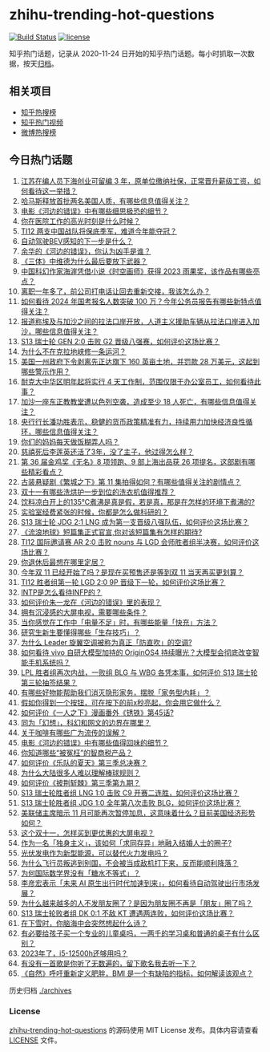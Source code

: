 # zhihu-trending-hot-questions

[![Build Status](https://github.com/justjavac/zhihu-trending-hot-questions/workflows/ci/badge.svg?branch=master)](https://github.com/justjavac/zhihu-trending-hot-questions/actions)
[![license](https://img.shields.io/github/license/justjavac/zhihu-trending-hot-questions)](https://github.com/justjavac/zhihu-trending-hot-questions/blob/master/LICENSE)

知乎热门话题，记录从 2020-11-24
日开始的知乎热门话题。每小时抓取一次数据，按天[归档](./archives)。

## 相关项目

- [知乎热搜榜](https://github.com/justjavac/zhihu-trending-top-search)
- [知乎热门视频](https://github.com/justjavac/zhihu-trending-hot-video)
- [微博热搜榜](https://github.com/justjavac/weibo-trending-hot-search)

## 今日热门话题

<!-- BEGIN -->
<!-- 最后更新时间 Sun Oct 22 2023 02:17:05 GMT+0800 (China Standard Time) -->

1. [江苏在编人员下海创业可留编 3 年，原单位缴纳社保，正常晋升薪级工资，如何看待这一举措？](https://www.zhihu.com/question/627156910)
1. [哈马斯释放首批两名美国人质，有哪些信息值得关注？](https://www.zhihu.com/question/627128557)
1. [电影《河边的错误》中有哪些细思极恐的细节？](https://www.zhihu.com/question/626979536)
1. [你在医院工作的高光时刻是什么时候？](https://www.zhihu.com/question/621813737)
1. [TI12 两支中国战队将保底季军，难道今年能夺冠？](https://www.zhihu.com/question/627146282)
1. [自动驾驶BEV感知的下一步是什么？](https://www.zhihu.com/question/538920658)
1. [余华的《河边的错误》，你认为凶手是谁？](https://www.zhihu.com/question/51229470)
1. [《三体》中维德为什么最后要放下武器？](https://www.zhihu.com/question/446230671)
1. [中国科幻作家海漄凭借小说《时空画师》获得 2023 雨果奖，该作品有哪些亮点？](https://www.zhihu.com/question/627198709)
1. [离职一年多了，前公司打电话让回去重新交接，我该怎么办？](https://www.zhihu.com/question/621484533)
1. [如何看待 2024 年国考报名人数突破 100 万？今年公务员报告有哪些新特点值得关注？](https://www.zhihu.com/question/626997490)
1. [报道称埃及与加沙之间的拉法口岸开放，人道主义援助车辆从拉法口岸进入加沙，哪些信息值得关注？](https://www.zhihu.com/question/627159665)
1. [S13 瑞士轮 GEN 2:0 击败 G2 晋级八强赛，如何评价这场比赛？](https://www.zhihu.com/question/627167911)
1. [为什么不在克拉地峡修一条运河？](https://www.zhihu.com/question/598855962)
1. [美国一州政府下令剥离先正达旗下 160 英亩土地，并罚款 28 万美元，这起到哪些警示作用？](https://www.zhihu.com/question/626827707)
1. [耐克大中华区明年起将实行 4 天工作制，范围仅限于办公室员工，如何看待此事？](https://www.zhihu.com/question/627128754)
1. [加沙一座东正教教堂遭以色列空袭，造成至少 18 人死亡，有哪些信息值得关注？](https://www.zhihu.com/question/627148736)
1. [央行行长潘功胜表示，稳健的货币政策精准有力，持续用力加快经济良性循环，哪些信息值得关注？](https://www.zhihu.com/question/627172632)
1. [你们的妈妈每天做饭糊弄人吗？](https://www.zhihu.com/question/479124876)
1. [慈禧死后李莲英还活了3年，没了主子，他过得怎么样？](https://www.zhihu.com/question/456784042)
1. [第 36 届金鸡奖《无名》8 项领跑、9 部上海出品获 26 项提名，这部剧有哪些精彩看点？](https://www.zhihu.com/question/626223808)
1. [古装悬疑剧《繁城之下》第 11 集拍得如何？有哪些值得关注的剧情点？](https://www.zhihu.com/question/627172230)
1. [双十一有哪些洗烘护一步到位的洗衣机值得推荐？](https://www.zhihu.com/question/627004835)
1. [饮料凉白开上的135℃煮沸是真是假，若是真，那是在怎样的环境下煮沸的?](https://www.zhihu.com/question/465464399)
1. [实验室经费紧张的时候，你都是怎么做科研的？](https://www.zhihu.com/question/626474407)
1. [S13 瑞士轮 JDG 2:1 LNG 成为第一支晋级八强队伍，如何评价这场比赛？](https://www.zhihu.com/question/627161005)
1. [《流浪地球》短篇集正式官宣,你对该短篇集有怎样的期待?](https://www.zhihu.com/question/626818289)
1. [TI12 国际邀请赛 AR 2:0 击败 nouns 与 LGD 会师胜者组半决赛，如何评价这场比赛？](https://www.zhihu.com/question/627133510)
1. [你退休后最想在哪里定居？](https://www.zhihu.com/question/622516430)
1. [今年双 11 已经开始了吗？是现在买预售还是等到双 11 当天再买更划算？](https://www.zhihu.com/question/627004253)
1. [TI12 胜者组第一轮 LGD 2:0 9P 晋级下一轮，如何评价这场比赛？](https://www.zhihu.com/question/627125218)
1. [INTP是怎么看待INFP的？](https://www.zhihu.com/question/538560106)
1. [如何评价朱一龙在《河边的错误》里的表现？](https://www.zhihu.com/question/626979463)
1. [拥有沉浸感的大屏电视，需要哪些条件？](https://www.zhihu.com/question/627140482)
1. [当你感觉在工作中「电量不足」时，有哪些能量「快充」方法？](https://www.zhihu.com/question/626998899)
1. [研究生新生要懂得哪些「生存技巧」？](https://www.zhihu.com/question/625453804)
1. [为什么 Leader 旋翼空调被称为真正「防直吹」的空调?](https://www.zhihu.com/question/626974749)
1. [如何看待 vivo 自研大模型加持的 OriginOS4 持续曝光？大模型会彻底改变智能手机系统吗？](https://www.zhihu.com/question/626890618)
1. [LPL 胜者组再次内战，一败组 BLG 与 WBG 各凭本事，如何评价 S13 瑞士轮第三轮抽签结果？](https://www.zhihu.com/question/627066926)
1. [有哪些好物能帮助我们消灭隐形家务，摆脱「家务型内耗」？](https://www.zhihu.com/question/626838295)
1. [假如你得到一个按钮，可在按下的前x秒亮起，你会用它做什么？](https://www.zhihu.com/question/620391611)
1. [如何评价《一人之下》漫画番外《锈铁》第45话?](https://www.zhihu.com/question/627092633)
1. [同为「幻想」，科幻和网文的边界在哪里？](https://www.zhihu.com/question/626898850)
1. [关于咖啡有哪些广为流传的误解？](https://www.zhihu.com/question/618378003)
1. [电影《河边的错误》中有哪些值得回味的细节？](https://www.zhihu.com/question/626979503)
1. [你知道哪些“被冤枉”的智商税产品？](https://www.zhihu.com/question/626991307)
1. [如何评价《乐队的夏天》第三季总决赛？](https://www.zhihu.com/question/627058922)
1. [为什么大陆很多人难以理解棒球规则？](https://www.zhihu.com/question/623672724)
1. [如何评价《披荆斩棘》第三季第九期？](https://www.zhihu.com/question/626974401)
1. [S13 瑞士轮胜者组 LNG 1:0 击败 C9 开赛二连胜，如何评价这场比赛？](https://www.zhihu.com/question/626990438)
1. [S13 瑞士轮胜者组 JDG 1:0 全年第八次击败 BLG，如何评价这场比赛？](https://www.zhihu.com/question/627050693)
1. [美联储主席暗示 11 月可能再次暂停加息，这意味着什么？目前美国经济形势如何？](https://www.zhihu.com/question/626957782)
1. [这个双十一，怎样买到更优惠的大屏电视？](https://www.zhihu.com/question/627056374)
1. [作为一名「独身主义」，该如何「求同存异」地融入结婚人士的圈子?](https://www.zhihu.com/question/625758383)
1. [光伏发电作为新型能源，可以替代火力发电吗？](https://www.zhihu.com/question/626994379)
1. [为什么飞行员叛逃到别国，不会被当成敌机打下来，反而能顺利降落？](https://www.zhihu.com/question/622552315)
1. [为何国际数学界没有「糖水不等式」？](https://www.zhihu.com/question/626275919)
1. [李彦宏表示「未来 AI 原生出行时代加速到来」，如何看待自动驾驶出行市场发展？](https://www.zhihu.com/question/626832311)
1. [为什么越来越多的人不发朋友圈了？是因为朋友圈不再是「朋友」圈了吗？](https://www.zhihu.com/question/626978033)
1. [S13 瑞士轮败者组 DK 0:1 不敌 KT 遭遇两连败，如何评价这场比赛？](https://www.zhihu.com/question/627053840)
1. [在下雪时，你脑海中会突然想起什么诗？](https://www.zhihu.com/question/627022768)
1. [有必要给孩子买一个专业的儿童桌吗，一两千的学习桌和普通的桌子有什么区别？](https://www.zhihu.com/question/626312794)
1. [2023年了，i5-12500h还够用吗？](https://www.zhihu.com/question/624306967)
1. [有没有一首歌是你听了无数遍的，留下歌名我去听一下？](https://www.zhihu.com/question/622425677)
1. [《自然》呼吁重新定义肥胖，BMI 是一个有缺陷的指标，如何解读该观点？](https://www.zhihu.com/question/626670177)

<!-- END -->

历史归档 [./archives](./archives)

### License

[zhihu-trending-hot-questions](https://github.com/justjavac/zhihu-trending-hot-questions)
的源码使用 MIT License 发布。具体内容请查看 [LICENSE](./LICENSE) 文件。
